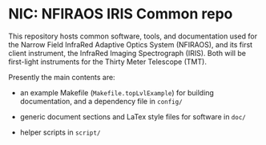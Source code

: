 # NIC: NFIRAOS IRIS Common repo

This repository hosts common software, tools, and documentation used for the Narrow Field InfraRed Adaptive Optics System (NFIRAOS), and its first client instrument, the InfraRed Imaging Spectrograph (IRIS). Both will be first-light instruments for the Thirty Meter Telescope (TMT).

Presently the main contents are:

 - an example Makefile (`Makefile.topLvlExample`) for building documentation, and a dependency file in `config/`

 - generic document sections and LaTex style files for software in `doc/`

 - helper scripts in `script/`
